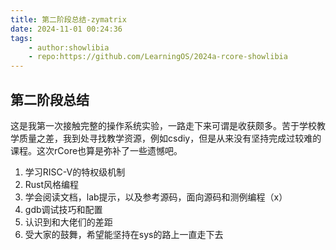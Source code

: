 ```yaml
---
title: 第二阶段总结-zymatrix
date: 2024-11-01 00:24:36
tags:
    - author:showlibia
    - repo:https://github.com/LearningOS/2024a-rcore-showlibia
---
```

## 第二阶段总结

这是我第一次接触完整的操作系统实验，一路走下来可谓是收获颇多。苦于学校教学质量之差，我到处寻找教学资源，例如csdiy，但是从来没有坚持完成过较难的课程。这次rCore也算是弥补了一些遗憾吧。
1. 学习RISC-V的特权级机制
2. Rust风格编程
3. 学会阅读文档，lab提示，以及参考源码，面向源码和测例编程（x）
4. gdb调试技巧和配置
5. 认识到和大佬们的差距
6. 受大家的鼓舞，希望能坚持在sys的路上一直走下去